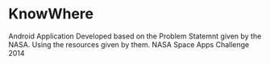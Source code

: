 KnowWhere
=========
Android Application Developed based on the Problem Statemnt given by the NASA.
Using the resources given by them.
NASA Space Apps Challenge 2014
